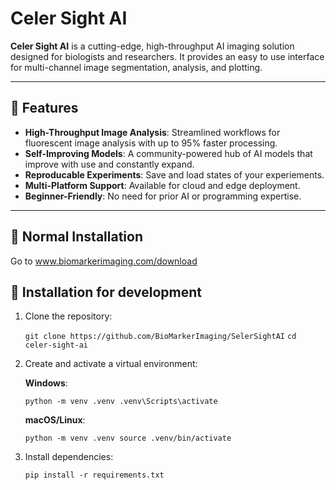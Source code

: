 # Celer Sight AI

**Celer Sight AI** is a cutting-edge, high-throughput AI imaging solution designed for biologists and researchers. It provides an easy to use interface for multi-channel image segmentation, analysis, and plotting.

---

## 🚀 Features

- **High-Throughput Image Analysis**: Streamlined workflows for fluorescent image analysis with up to 95% faster processing.
- **Self-Improving Models**: A community-powered hub of AI models that improve with use and constantly expand.
- **Reproducable Experiments**: Save and load states of your experiements.
- **Multi-Platform Support**: Available for cloud and edge deployment.
- **Beginner-Friendly**: No need for prior AI or programming expertise.

---
## 🔧 Normal Installation
Go to www.biomarkerimaging.com/download


## 🔧 Installation for development

1. Clone the repository:

   `git clone https://github.com/BioMarkerImaging/SelerSightAI`
   `cd celer-sight-ai`
   
2. Create and activate a virtual environment:

   **Windows**:

      `
      python -m venv .venv
      .venv\Scripts\activate
      `

   **macOS/Linux**:

      `
      python -m venv .venv
      source .venv/bin/activate
      `

3. Install dependencies:

   `
   pip install -r requirements.txt
   `
